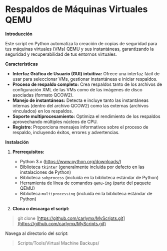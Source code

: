 
# Respaldos de Máquinas Virtuales QEMU

**Introducción**

Este script en Python automatiza la creación de copias de seguridad para tus máquinas virtuales (VMs) QEMU y sus instantáneas, garantizando la seguridad y recuperabilidad de tus entornos virtuales.

**Características**

* **Interfaz Gráfica de Usuario (GUI) intuitiva:** Ofrece una interfaz fácil de usar para seleccionar VMs, gestionar instantáneas e iniciar respaldos.
* **Proceso de respaldo completo:** Crea respaldos tanto de los archivos de configuración XML de las VMs como de las imágenes de disco asociadas (formato QCOW2).
* **Manejo de instantáneas:** Detecta e incluye tanto las instantáneas internas (dentro del archivo QCOW2) como las externas (archivos vinculados) en los respaldos.
* **Soporte multiprocesamiento:** Optimiza el rendimiento de los respaldos aprovechando múltiples núcleos de CPU.
* **Registro:** Proporciona mensajes informativos sobre el proceso de respaldo, incluyendo éxitos, errores y advertencias.

**Instalación**

1. **Prerrequisitos:**
   * Python 3.x (https://www.python.org/downloads/)
   * Biblioteca `tkinter` (generalmente incluida por defecto en las instalaciones de Python)
   * Biblioteca `subprocess` (incluida en la biblioteca estándar de Python)
   * Herramienta de línea de comandos `qemu-img` (parte del paquete QEMU)
   * Biblioteca `multiprocessing` (incluida en la biblioteca estándar de Python)

2. **Clona o descarga el script:**
  
  > git clone [https://github.com/carlymx/MyScripts.git](https://github.com/carlymx/MyScripts.git)

  Navega al directorio del script:
  > Scripts/Tools/Virtual Machine Backups/

